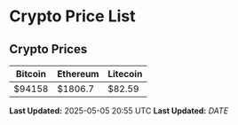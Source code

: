 # Crypto Price List

## Crypto Prices
| Bitcoin | Ethereum | Litecoin |
| ------- | -------- | -------- |
| $94158 | $1806.7 | $82.59 |
**Last Updated:** 2025-05-05 20:55 UTC
**Last Updated:** $DATE$

